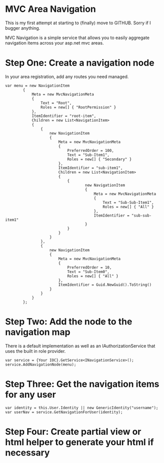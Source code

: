 MVC Area Navigation
======================================

This is my first attempt at starting to (finally) move to GITHUB. Sorry if I bugger anything.

MVC Navigation is a simple service that allows you to easily aggregate navigation items
across your asp.net mvc areas. 

Step One: Create a navigation node
======================================
In your area registration, add any routes you need managed.

	var menu = new NavigationItem
            {
                Meta = new MvcNavigationMeta
                {
                    Text = "Root",
                    Roles = new[] { "RootPermission" }
                },
                ItemIdentifier = "root-item",
                Children = new List<NavigationItem>
                {
                    {
                        new NavigationItem
                        {
                            Meta = new MvcNavigationMeta
                            {
                                PreferredOrder = 100,
                                Text = "Sub-Item1",
                                Roles = new[] { "Secondary" }
                            },
                            ItemIdentifier = "sub-item1",
                            Children = new List<NavigationItem>
                            {
                                {
                                        new NavigationItem
                                        {
                                            Meta = new MvcNavigationMeta
                                            {
                                                Text = "Sub-Sub-Item1",
                                                Roles = new[] { "All" }
                                            },
                                            ItemIdentifier = "sub-sub-item1"
                                        }
                                }
                            }
                        }
                    },
                    {
                        new NavigationItem
                        {
                            Meta = new MvcNavigationMeta
                            {
                                PreferredOrder = 10,
                                Text = "Sub-Item0",
                                Roles = new[] { "All" }
                            },
                            ItemIdentifier = Guid.NewGuid().ToString()
                        }
                    }
                }
            };
          
Step Two: Add the node to the navigation map
=============================================
There is a default implementation as well as an IAuthorizationService that uses the built in
role provider.

	var service = {Your IOC}.GetService<INavigationService>();
	service.AddNavigationNode(menu);
	
Step Three: Get the navigation items for any user
==================================================
	var identity = this.User.Identity || new GenericIdentity("username");
	var userNav = service.GetNavigationForUser(identity);
	
Step Four: Create partial view or html helper to generate your html if necessary
=================================================================================
	
            

